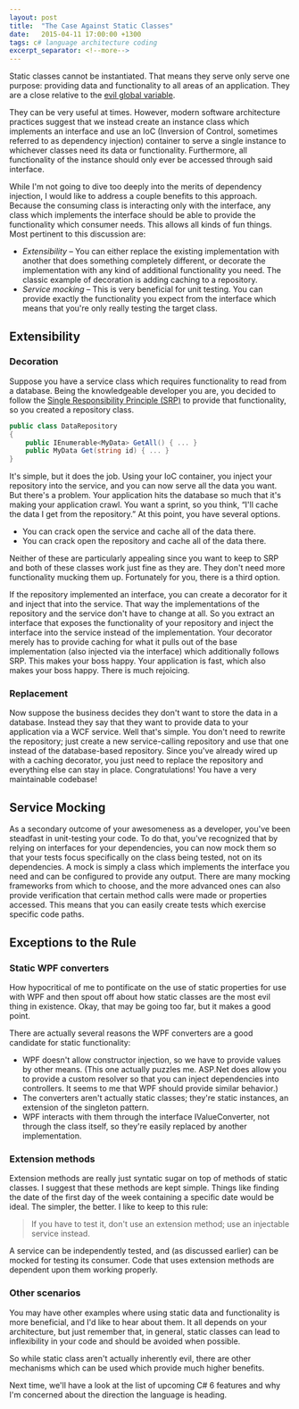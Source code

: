 ```yaml
---
layout: post
title:  "The Case Against Static Classes"
date:   2015-04-11 17:00:00 +1300
tags: c# language architecture coding
excerpt_separator: <!--more-->
---
```

Static classes cannot be instantiated. That means they serve only serve one purpose: providing data and functionality to all areas of an application. They are a close relative to the [evil global variable](http://c2.com/cgi/wiki?GlobalVariablesAreBad).

<!--more-->

They can be very useful at times. However, modern software architecture practices suggest that we instead create an instance class which implements an interface and use an IoC (Inversion of Control, sometimes referred to as dependency injection) container to serve a single instance to whichever classes need its data or functionality. Furthermore, all functionality of the instance should only ever be accessed through said interface.

While I'm not going to dive too deeply into the merits of dependency injection, I would like to address a couple benefits to this approach. Because the consuming class is interacting only with the interface, any class which implements the interface should be able to provide the functionality which consumer needs. This allows all kinds of fun things. Most pertinent to this discussion are:

- *Extensibility* – You can either replace the existing implementation with another that does something completely different, or decorate the implementation with any kind of additional functionality you need. The classic example of decoration is adding caching to a repository.
- *Service mocking* – This is very beneficial for unit testing. You can provide exactly the functionality you expect from the interface which means that you're only really testing the target class.
## Extensibility

### Decoration

Suppose you have a service class which requires functionality to read from a database. Being the knowledgeable developer you are, you decided to follow the [Single Responsibility Principle (SRP)](http://en.wikipedia.org/wiki/Single_responsibility_principle) to provide that functionality, so you created a repository class.

```c#
public class DataRepository
{
    public IEnumerable<MyData> GetAll() { ... }
    public MyData Get(string id) { ... }
}
```

It's simple, but it does the job. Using your IoC container, you inject your repository into the service, and you can now serve all the data you want. But there's a problem. Your application hits the database so much that it's making your application crawl. You want a sprint, so you think, “I'll cache the data I get from the repository.” At this point, you have several options.

- You can crack open the service and cache all of the data there.
- You can crack open the repository and cache all of the data there.

Neither of these are particularly appealing since you want to keep to SRP and both of these classes work just fine as they are. They don't need more functionality mucking them up. Fortunately for you, there is a third option.

If the repository implemented an interface, you can create a decorator for it and inject that into the service. That way the implementations of the repository and the service don't have to change at all.
So you extract an interface that exposes the functionality of your repository and inject the interface into the service instead of the implementation. Your decorator merely has to provide caching for what it pulls out of the base implementation (also injected via the interface) which additionally follows SRP. This makes your boss happy. Your application is fast, which also makes your boss happy. There is much rejoicing.

### Replacement

Now suppose the business decides they don't want to store the data in a database. Instead they say that they want to provide data to your application via a WCF service. Well that's simple. You don't need to rewrite the repository; just create a new service-calling repository and use that one instead of the database-based repository. Since you've already wired up with a caching decorator, you just need to replace the repository and everything else can stay in place. Congratulations! You have a very maintainable codebase!

## Service Mocking

As a secondary outcome of your awesomeness as a developer, you've been steadfast in unit-testing your code. To do that, you've recognized that by relying on interfaces for your dependencies, you can now mock them so that your tests focus specifically on the class being tested, not on its dependencies. A mock is simply a class which implements the interface you need and can be configured to provide any output. There are many mocking frameworks from which to choose, and the more advanced ones can also provide verification that certain method calls were made or properties accessed. This means that you can easily create tests which exercise specific code paths.

## Exceptions to the Rule

### Static WPF converters

How hypocritical of me to pontificate on the use of static properties for use with WPF and then spout off about how static classes are the most evil thing in existence. Okay, that may be going too far, but it makes a good point.

There are actually several reasons the WPF converters are a good candidate for static functionality:

- WPF doesn't allow constructor injection, so we have to provide values by other means. (This one actually puzzles me. ASP.Net does allow you to provide a custom resolver so that you can inject dependencies into controllers. It seems to me that WPF should provide similar behavior.)
- The converters aren't actually static classes; they're static instances, an extension of the singleton pattern.
- WPF interacts with them through the interface IValueConverter, not through the class itself, so they're easily replaced by another implementation.

### Extension methods

Extension methods are really just syntatic sugar on top of methods of static classes. I suggest that these methods are kept simple. Things like finding the date of the first day of the week containing a specific date would be ideal. The simpler, the better. I like to keep to this rule:

> If you have to test it, don't use an extension method; use an injectable service instead.

A service can be independently tested, and (as discussed earlier) can be mocked for testing its consumer. Code that uses extension methods are dependent upon them working properly.

### Other scenarios

You may have other examples where using static data and functionality is more beneficial, and I'd like to hear about them. It all depends on your architecture, but just remember that, in general, static classes can lead to inflexibility in your code and should be avoided when possible.

So while static class aren't actually inherently evil, there are other mechanisms which can be used which provide much higher benefits.

Next time, we'll have a look at the list of upcoming C# 6 features and why I'm concerned about the direction the language is heading.